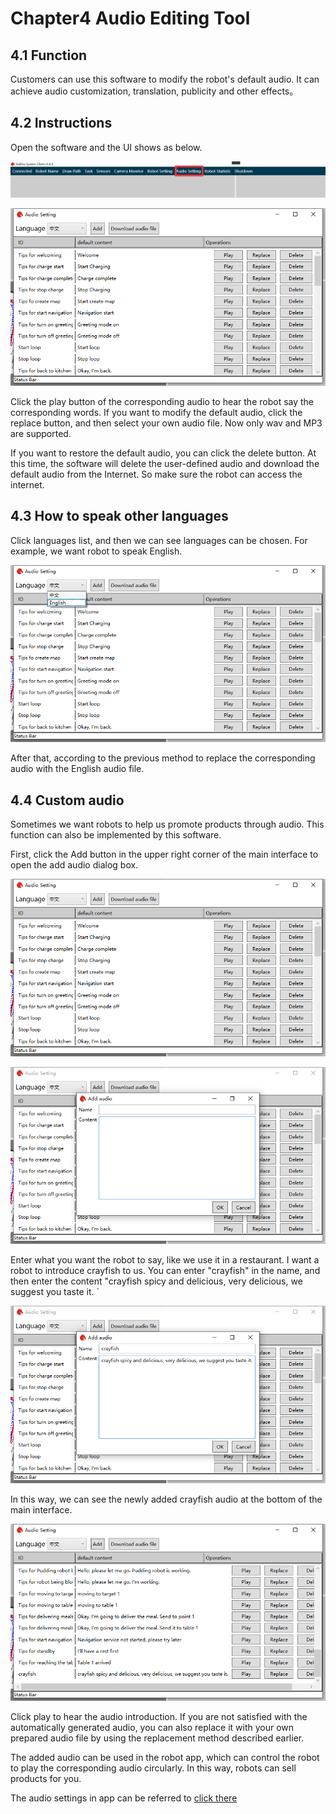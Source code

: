 # Chapter4 Audio Editing Tool

## 4.1 Function

Customers can use this software to modify the robot's default audio. It can achieve audio customization, translation, publicity and other effects。

## 4.2 Instructions

Open the software and the UI shows as below.

![audio control ui](/images/audio-btn.png)

![audio control ui](/images/audio-tool.png)

Click the play button of the corresponding audio to hear the robot say the corresponding words. If you want to modify the default audio, click the replace button, and then select your own audio file. Now only wav and MP3 are supported.

If you want to restore the default audio, you can click the delete button. At this time, the software will delete the user-defined audio and download the default audio from the Internet. So make sure the robot can access the internet.

## 4.3 How to speak other languages

Click languages list, and then we can see languages can be chosen. For example, we want robot to speak English.

![select language](/images/audio-lang.png)

After that, according to the previous method to replace the corresponding audio with the English audio file.

## 4.4 Custom audio

Sometimes we want robots to help us promote products through audio. This function can also be implemented by this software.

First, click the Add button in the upper right corner of the main interface to open the add audio dialog box.

![main ui](./images/audio-tool.png)

![add audio](./images/tts-add.png)

Enter what you want the robot to say, like we use it in a restaurant. I want a robot to introduce crayfish to us. You can enter "crayfish" in the name, and then enter the content "crayfish spicy and delicious, very delicious, we suggest you taste it. `

![crayfish ui](./images/xlx.png)

In this way, we can see the newly added crayfish audio at the bottom of the main interface.

![crayfish added](./images/xlx-added.png)

Click play to hear the audio introduction. If you are not satisfied with the automatically generated audio, you can also replace it with your own prepared audio file by using the replacement method described earlier.

The added audio can be used in the robot app, which can control the robot to play the corresponding audio circularly. In this way, robots can sell products for you.

The audio settings in app can be referred to [click there](https://doc.bwbot.org/en/books-online/chitu-client-android/sell-product.html)
